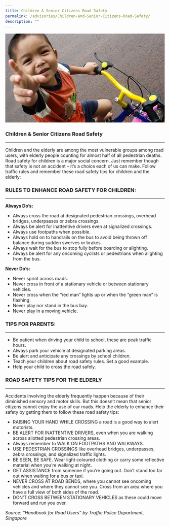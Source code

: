 ```yaml
---
title: Children & Senior Citizens Road Safety
permalink: /advisories/Children-and-Senior-Citizens-Road-Safety/
description: ""
---
```

![](/images/children.jpg)

### Children & Senior Citizens Road Safety
------------------------------------------

Children and the elderly are among the most vulnerable groups among road users, with elderly people counting for almost half of all pedestrian deaths. Road safety for children is a major social concern. Just remember though that safety is not an accident – it’s a choice each of us can make. Follow traffic rules and remember these road safety tips for children and the elderly:

### RULES TO ENHANCE ROAD SAFETY FOR CHILDREN:
------------------------------------------

**Always Do’s:**

*   Always cross the road at designated pedestrian crossings, overhead bridges, underpasses or zebra crossings.
*   Always be alert for inattentive drivers even at signalized crossings.
*   Always use footpaths when possible.
*   Always hold on to handrails on the bus to avoid being thrown off balance during sudden swerves or brakes.
*   Always wait for the bus to stop fully before boarding or alighting.
*   Always be alert for any oncoming cyclists or pedestrians when alighting from the bus.

**Never Do’s:**

*   Never sprint across roads.
*   Never cross in front of a stationary vehicle or between stationary vehicles.
*   Never cross when the “red man” lights up or when the “green man” is flashing.
*   Never play nor stand in the bus bay.
*   Never play in a moving vehicle.

### TIPS FOR PARENTS:
-----------------

*   Be patient when driving your child to school, these are peak traffic hours.
*   Always park your vehicle at designated parking areas.
*   Be alert and anticipate any crossings by school children.
*   Teach your children about road safety rules. Set a good example.
*   Help your child to cross the road safely.

### ROAD SAFETY TIPS FOR THE ELDERLY
--------------------------------

Accidents involving the elderly frequently happen because of their diminished sensory and motor skills. But this doesn’t mean that senior citizens cannot enjoy the use of our roads. Help the elderly to enhance their safety by getting them to follow these road safety tips:

*   RAISING YOUR HAND WHILE CROSSING a road is a good way to alert motorists.
*   BE ALERT FOR INATTENTIVE DRIVERS, even when you are walking across allotted pedestrian crossing areas.
*   Always remember to WALK ON FOOTPATHS AND WALKWAYS.
*   USE PEDESTRIAN CROSSINGS like overhead bridges, underpasses, zebra crossings, and signalized traffic lights.
*   BE SEEN, BE SAFE. Wear light coloured clothing or carry some reflective material when you’re walking at night.
*   GET ASSISTANCE from someone if you’re going out. Don’t stand too far out when waiting for a bus or taxi.
*   NEVER CROSS AT ROAD BENDS, where you cannot see oncoming vehicles and where they cannot see you. Cross from an area where you have a full view of both sides of the road.
*   DON’T CROSS BETWEEN STATIONARY VEHICLES as these could move forward and run you over.

_Source: “Handbook for Road Users” by Traffic Police Department, Singapore_